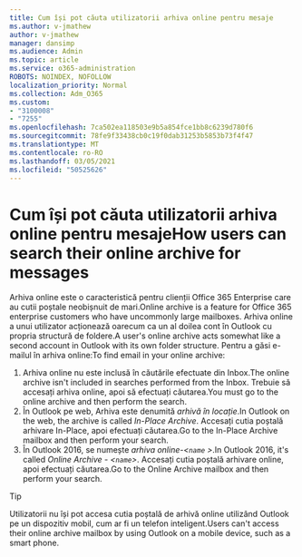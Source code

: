 ```yaml
---
title: Cum își pot căuta utilizatorii arhiva online pentru mesaje
ms.author: v-jmathew
author: v-jmathew
manager: dansimp
ms.audience: Admin
ms.topic: article
ms.service: o365-administration
ROBOTS: NOINDEX, NOFOLLOW
localization_priority: Normal
ms.collection: Adm_O365
ms.custom:
- "3100008"
- "7255"
ms.openlocfilehash: 7ca502ea118503e9b5a854fce1bb8c6239d780f6
ms.sourcegitcommit: 78fe9f33438cb0c19f0dab31253b5853b73f4f47
ms.translationtype: MT
ms.contentlocale: ro-RO
ms.lasthandoff: 03/05/2021
ms.locfileid: "50525626"
---
```

# <a name="how-users-can-search-their-online-archive-for-messages"></a><span data-ttu-id="30dc6-102">Cum își pot căuta utilizatorii arhiva online pentru mesaje</span><span class="sxs-lookup"><span data-stu-id="30dc6-102">How users can search their online archive for messages</span></span>

<span data-ttu-id="30dc6-103">Arhiva online este o caracteristică pentru clienții Office 365 Enterprise care au cutii poștale neobișnuit de mari.</span><span class="sxs-lookup"><span data-stu-id="30dc6-103">Online archive is a feature for Office 365 enterprise customers who have uncommonly large mailboxes.</span></span> <span data-ttu-id="30dc6-104">Arhiva online a unui utilizator acționează oarecum ca un al doilea cont în Outlook cu propria structură de foldere.</span><span class="sxs-lookup"><span data-stu-id="30dc6-104">A user's online archive acts somewhat like a second account in Outlook with its own folder structure.</span></span> <span data-ttu-id="30dc6-105">Pentru a găsi e-mailul în arhiva online:</span><span class="sxs-lookup"><span data-stu-id="30dc6-105">To find email in your online archive:</span></span>

1. <span data-ttu-id="30dc6-106">Arhiva online nu este inclusă în căutările efectuate din Inbox.</span><span class="sxs-lookup"><span data-stu-id="30dc6-106">The online archive isn't included in searches performed from the Inbox.</span></span> <span data-ttu-id="30dc6-107">Trebuie să accesați arhiva online, apoi să efectuați căutarea.</span><span class="sxs-lookup"><span data-stu-id="30dc6-107">You must go to the online archive and then perform the search.</span></span>
2. <span data-ttu-id="30dc6-108">În Outlook pe web, Arhiva este denumită *arhivă în locație*.</span><span class="sxs-lookup"><span data-stu-id="30dc6-108">In Outlook on the web, the archive is called *In-Place Archive*.</span></span> <span data-ttu-id="30dc6-109">Accesați cutia poștală arhivare In-Place, apoi efectuați căutarea.</span><span class="sxs-lookup"><span data-stu-id="30dc6-109">Go to the In-Place Archive mailbox and then perform your search.</span></span>
3. <span data-ttu-id="30dc6-110">În Outlook 2016, se numește *arhiva online-<`name` >*.</span><span class="sxs-lookup"><span data-stu-id="30dc6-110">In Outlook 2016, it's called *Online Archive - <`name`>*.</span></span> <span data-ttu-id="30dc6-111">Accesați cutia poștală arhivare online, apoi efectuați căutarea.</span><span class="sxs-lookup"><span data-stu-id="30dc6-111">Go to the Online Archive mailbox and then perform your search.</span></span>

> [!TIP]
> <span data-ttu-id="30dc6-112">Utilizatorii nu își pot accesa cutia poștală de arhivă online utilizând Outlook pe un dispozitiv mobil, cum ar fi un telefon inteligent.</span><span class="sxs-lookup"><span data-stu-id="30dc6-112">Users can't access their online archive mailbox by using Outlook on a mobile device, such as a smart phone.</span></span>
